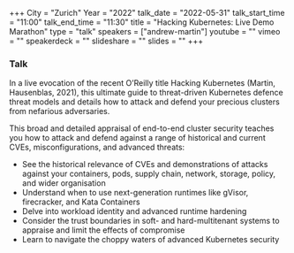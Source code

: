 +++
City = "Zurich"
Year = "2022"
talk_date = "2022-05-31"
talk_start_time = "11:00"
talk_end_time = "11:30"
title = "Hacking Kubernetes: Live Demo Marathon"
type = "talk"
speakers = ["andrew-martin"]
youtube = ""
vimeo = ""
speakerdeck = ""
slideshare = ""
slides = ""
+++

### Talk

In a live evocation of the recent O’Reilly title Hacking Kubernetes (Martin, Hausenblas, 2021), this ultimate guide to threat-driven Kubernetes defence threat models and details how to attack and defend your precious clusters from nefarious adversaries.

This broad and detailed appraisal of end-to-end cluster security teaches you how to attack and defend against a range of historical and current CVEs, misconfigurations, and advanced threats:

- See the historical relevance of CVEs and demonstrations of attacks against your containers, pods, supply chain, network, storage, policy, and wider organisation
- Understand when to use next-generation runtimes like gVisor, firecracker, and Kata Containers
- Delve into workload identity and advanced runtime hardening
- Consider the trust boundaries in soft- and hard-multitenant systems to appraise and limit the effects of compromise
- Learn to navigate the choppy waters of advanced Kubernetes security